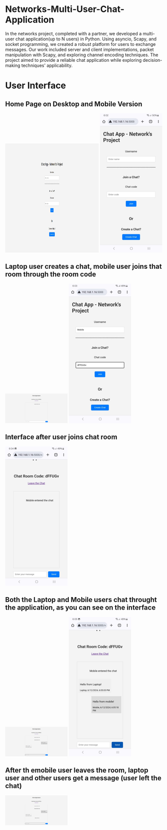 # Networks-Multi-User-Chat-Application
In the networks project, completed with a partner, we developed a multi-user chat application(up to N users) in Python. Using asyncio, Scapy, and socket programming, we created a robust platform for users to exchange messages. Our work included server and client implementations, packet manipulation with Scapy, and exploring channel encoding techniques. The project aimed to provide a reliable chat application while exploring decision-making techniques' applicability.


# User Interface

## Home Page on Desktop and Mobile Version

<div>
  <img src="https://github.com/SajedHamdan09/Networks-Multi-User-Chat-Application/blob/main/UI/UI_1.jpg" width="300" height="350"/>
  <img src="https://github.com/SajedHamdan09/Networks-Multi-User-Chat-Application/blob/main/UI/mb_1.jpeg" width="200" /> 
</div>



## Laptop user creates a chat, mobile user joins that room through the room code

<div>
  <img src="https://github.com/SajedHamdan09/Networks-Multi-User-Chat-Application/blob/main/UI/UI_2.png" width="200" />
  <img src="https://github.com/SajedHamdan09/Networks-Multi-User-Chat-Application/blob/main/UI/mb_2.jpeg" width="200" /> 
</div>



## Interface after user joins chat room

<div>
  <img src="https://github.com/SajedHamdan09/Networks-Multi-User-Chat-Application/blob/main/UI/mb_3.jpeg" width="200" /> 
</div>



## Both the Laptop and Mobile users chat throught the application, as you can see on the interface

<div>
  <img src="https://github.com/SajedHamdan09/Networks-Multi-User-Chat-Application/blob/main/UI/UI_3.png" width="200" />
  <img src="https://github.com/SajedHamdan09/Networks-Multi-User-Chat-Application/blob/main/UI/mb_4.jpeg" width="200" /> 
</div>



## After th emobile user leaves the room, laptop user and other users get a message (user left the chat)
<div>
  <img src="https://github.com/SajedHamdan09/Networks-Multi-User-Chat-Application/blob/main/UI/UI_4.png" width="200" />
</div>
